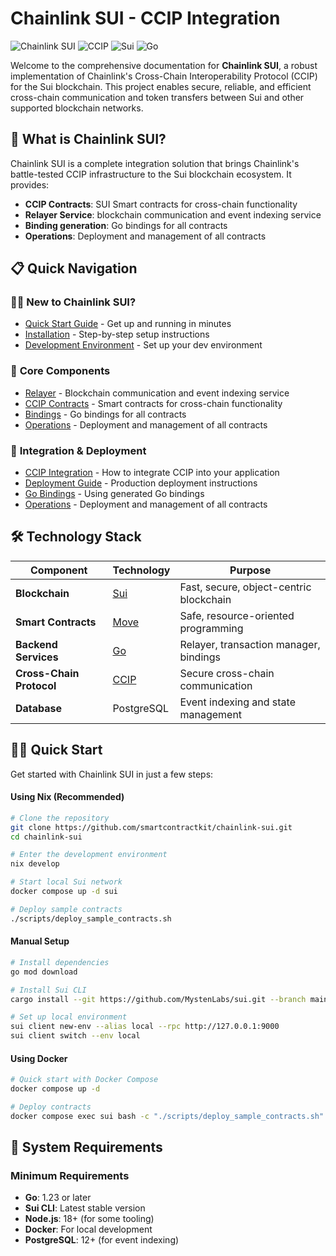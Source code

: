 # Chainlink SUI - CCIP Integration

![Chainlink SUI](https://img.shields.io/badge/Chainlink-SUI-blue)
![CCIP](https://img.shields.io/badge/CCIP-Cross%20Chain-green)
![Sui](https://img.shields.io/badge/Sui-Blockchain-orange)
![Go](https://img.shields.io/badge/Go-1.23+-blue)

Welcome to the comprehensive documentation for **Chainlink SUI**, a robust implementation of Chainlink's Cross-Chain Interoperability Protocol (CCIP) for the Sui blockchain. This project enables secure, reliable, and efficient cross-chain communication and token transfers between Sui and other supported blockchain networks.

## 🚀 What is Chainlink SUI?

Chainlink SUI is a complete integration solution that brings Chainlink's battle-tested CCIP infrastructure to the Sui blockchain ecosystem. It provides:

- **CCIP Contracts**: SUI Smart contracts for cross-chain functionality
- **Relayer Service**: blockchain communication and event indexing service
- **Binding generation**: Go bindings for all contracts
- **Operations**: Deployment and management of all contracts

## 📋 Quick Navigation

### 🏃‍♂️ **New to Chainlink SUI?**
- [Quick Start Guide](getting-started/quick-start.md) - Get up and running in minutes
- [Installation](getting-started/installation.md) - Step-by-step setup instructions
- [Development Environment](getting-started/development-environment.md) - Set up your dev environment

### 🔧 **Core Components**
- [Relayer](relayer/introduction.md) - Blockchain communication and event indexing service
- [CCIP Contracts](contracts/overview.md) - Smart contracts for cross-chain functionality
- [Bindings](bindings/overview.md) - Go bindings for all contracts
- [Operations](ops/deployment.md) - Deployment and management of all contracts

### 🚀 **Integration & Deployment**
- [CCIP Integration](integration/ccip.md) - How to integrate CCIP into your application
- [Deployment Guide](ops/deployment.md) - Production deployment instructions
- [Go Bindings](bindings/overview.md) - Using generated Go bindings
- [Operations](ops/deployment.md) - Deployment and management of all contracts



## 🛠️ Technology Stack

| Component | Technology | Purpose |
|-----------|------------|---------|
| **Blockchain** | [Sui](https://sui.io/) | Fast, secure, object-centric blockchain |
| **Smart Contracts** | [Move](https://move-language.github.io/move/) | Safe, resource-oriented programming |
| **Backend Services** | [Go](https://golang.org/) | Relayer, transaction manager, bindings |
| **Cross-Chain Protocol** | [CCIP](https://chain.link/ccip) | Secure cross-chain communication |
| **Database** | PostgreSQL | Event indexing and state management |

## 🏃‍♂️ Quick Start

Get started with Chainlink SUI in just a few steps:

<!-- tabs:start -->

#### **Using Nix (Recommended)**

```bash
# Clone the repository
git clone https://github.com/smartcontractkit/chainlink-sui.git
cd chainlink-sui

# Enter the development environment
nix develop

# Start local Sui network
docker compose up -d sui

# Deploy sample contracts
./scripts/deploy_sample_contracts.sh
```

#### **Manual Setup**

```bash
# Install dependencies
go mod download

# Install Sui CLI
cargo install --git https://github.com/MystenLabs/sui.git --branch main sui

# Set up local environment
sui client new-env --alias local --rpc http://127.0.0.1:9000
sui client switch --env local
```

#### **Using Docker**

```bash
# Quick start with Docker Compose
docker compose up -d

# Deploy contracts
docker compose exec sui bash -c "./scripts/deploy_sample_contracts.sh"
```

<!-- tabs:end -->

## 🔧 System Requirements

### Minimum Requirements
- **Go**: 1.23 or later
- **Sui CLI**: Latest stable version
- **Node.js**: 18+ (for some tooling)
- **Docker**: For local development
- **PostgreSQL**: 12+ (for event indexing)
